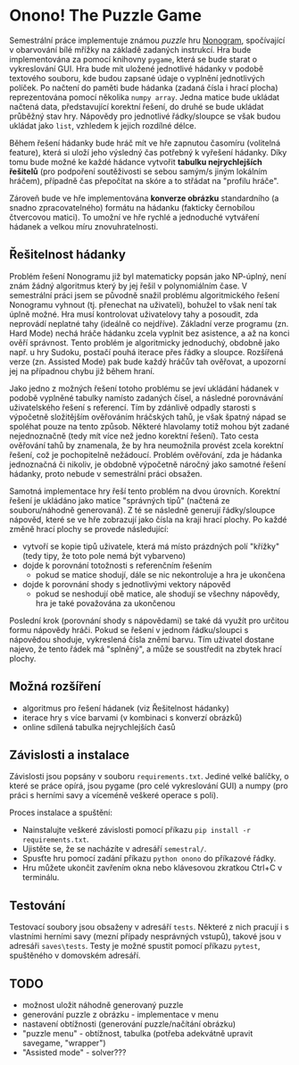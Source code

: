 # Onono! The Puzzle Game

Semestrální práce implementuje známou *puzzle* hru [Nonogram](https://en.wikipedia.org/wiki/Nonogram), spočívající v obarvování bílé mřížky na základě zadaných instrukcí. Hra bude implementována za pomocí knihovny `pygame`, která se bude starat o vykreslování GUI. Hra bude mít uložené jednotlivé hádanky v podobě textového souboru, kde budou zapsané údaje o vyplnění jednotlivých políček. Po načtení do paměti bude hádanka (zadaná čísla i hrací plocha) reprezentována pomocí několika `numpy array`. Jedna matice bude ukládat načtená data, představující korektní řešení, do druhé se bude ukládat průběžný stav hry. Nápovědy pro jednotlivé řádky/sloupce se však budou ukládat jako `list`, vzhledem k jejich rozdílné délce.

Během řešení hádanky bude hráč mít ve hře zapnutou časomíru (volitelná feature), která si uloží jeho výsledný čas potřebný k vyřešení hádanky. Díky tomu bude možné ke každé hádance vytvořit **tabulku nejrychlejších řešitelů** (pro podpoření soutěživosti se sebou samým/s jiným lokálním hráčem), případně čas přepočítat na skóre a to střádat na "profilu hráče".

Zároveň bude ve hře implementována **konverze obrázku** standardního (a snadno zpracovatelného) formátu na hádanku (fakticky černobílou čtvercovou matici). To umožní ve hře rychlé a jednoduché vytváření hádanek a velkou míru znovuhratelnosti.

## Řešitelnost hádanky

Problém řešení Nonogramu již byl matematicky popsán jako NP-úplný, není znám žádný algoritmus který by jej řešil v polynomiálním čase. V semestrální práci jsem se původně snažil problému algoritmického řešení Nonogramu vyhnout (tj. přenechat na uživateli), bohužel to však není tak úplně možné. Hra musí kontrolovat uživatelovy tahy a posoudit, zda neprovádí neplatné tahy (ideálně co nejdříve). Základní verze programu (zn. Hard Mode) nechá hráče hádanku zcela vyplnit bez asistence, a až na konci ověří správnost. Tento problém je algoritmicky jednoduchý, obdobně jako např. u hry Sudoku, postačí pouhá iterace přes řádky a sloupce. Rozšířená verze (zn. Assisted Mode) pak bude každý hráčův tah ověřovat, a upozorní jej na případnou chybu již během hraní.

Jako jedno z možných řešení totoho problému se jeví ukládání hádanek v podobě vyplněné tabulky namísto zadaných čísel, a následné porovnávání uživatelského řešení s referencí. Tím by zdánlivě odpadly starosti s výpočetně složitějším ověřováním hráčských tahů, je však špatný nápad se spoléhat pouze na tento způsob. Některé hlavolamy totiž mohou být zadané nejednoznačně (tedy mít více než jedno korektní řešení). Tato cesta ověřování tahů by znamenala, že by hra neumožnila provést zcela korektní řešení, což je pochopitelně nežádoucí. Problém ověřování, zda je hádanka jednoznačná či nikoliv, je obdobně výpočetně náročný jako samotné řešení hádanky, proto nebude v semestrální práci obsažen.

Samotná implementace hry řeší tento problém na dvou úrovních. Korektní řešení je ukládáno jako matice "správných tipů" (načtená ze souboru/náhodně generovaná). Z té se následně generují řádky/sloupce nápověd, které se ve hře zobrazují jako čísla na kraji hrací plochy. Po každé změně hrací plochy se provede následující:

- vytvoří se kopie tipů uživatele, která má místo prázdných polí "křížky" (tedy tipy, že toto pole nemá být vybarveno)
- dojde k porovnání totožnosti s referenčním řešením
  - pokud se matice shodují, dále se nic nekontroluje a hra je ukončena
- dojde k porovnání shody s jednotlivými vektory nápověd
  - pokud se neshodují obě matice, ale shodují se všechny nápovědy, hra je také považována za ukončenou

Poslední krok (porovnání shody s nápovědami) se také dá využít pro určitou formu nápovědy hráči. Pokud se řešení v jednom řádku/sloupci s nápovědou shoduje, vykreslená čísla zněmí barvu. Tím uživatel dostane najevo, že tento řádek má "splněný", a může se soustředit na zbytek hrací plochy.

## Možná rozšíření

- algoritmus pro řešení hádanek (viz Řešitelnost hádanky)
- iterace hry s více barvami (v kombinaci s konverzí obrázků)
- online sdílená tabulka nejrychlejších časů

## Závislosti a instalace

Závislosti jsou popsány v souboru `requirements.txt`. Jediné velké balíčky, o které se práce opírá, jsou pygame (pro celé vykreslování GUI) a numpy (pro práci s herními savy a víceméně veškeré operace s poli).

Proces instalace a spuštění:
- Nainstalujte veškeré závislosti pomocí příkazu `pip install -r requirements.txt`.
- Ujistěte se, že se nacházíte v adresáří `semestral/`.
- Spusťte hru pomocí zadání příkazu `python onono` do příkazové řádky.
- Hru můžete ukončit zavřením okna nebo klávesovou zkratkou Ctrl+C v terminálu.

## Testování

Testovací soubory jsou obsaženy v adresáří `tests`. Některé z nich pracují i s vlastními herními savy (mezní případy nesprávných vstupů), takové jsou v adresáři `saves\tests`. Testy je možné spustit pomocí příkazu `pytest`, spuštěného v domovském adresáří.

## TODO
- možnost uložit náhodně generovaný puzzle
- generování puzzle z obrázku - implementace v menu
- nastavení obtížnosti (generování puzzle/načítání obrázku)
- "puzzle menu" - obtížnost, tabulka (potřeba adekvátně upravit savegame, "wrapper")
- "Assisted mode" - solver???

